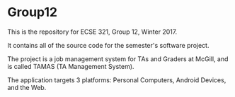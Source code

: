 # Group12

This is the repository for ECSE 321, Group 12, Winter 2017.

It contains all of the source code for the semester's software project. 

The project is a job management system for TAs and Graders at McGill, and is called TAMAS (TA Management System).

The application targets 3 platforms: Personal Computers, Android Devices, and the Web. 
